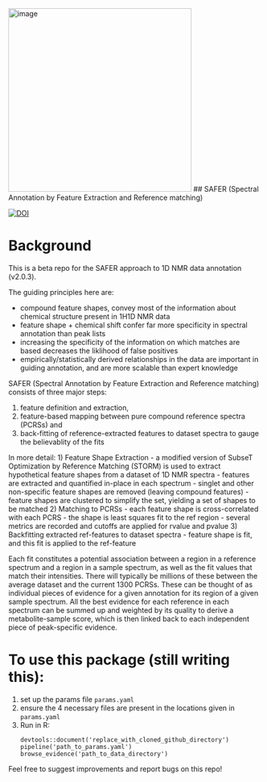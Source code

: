 <img width="364" alt="image" src="https://github.com/user-attachments/assets/7a12cd62-04f7-4cd4-a21c-6e52c54f6686">
## SAFER
(Spectral Annotation by Feature Extraction and Reference matching)

[![DOI](https://zenodo.org/badge/531570333.svg)](https://zenodo.org/doi/10.5281/zenodo.10022482)


# Background
This is a beta repo for the SAFER approach to 1D NMR data annotation (v2.0.3).

The guiding principles here are: 
- compound feature shapes, convey most of the information about chemical structure present in 1H1D NMR data
- feature shape + chemical shift confer far more specificity in spectral annotation than peak lists
- increasing the specificity of the information on which matches are based decreases the liklihood of false positives
- empirically/statistically derived relationships in the data are important in guiding annotation, and are more scalable than expert knowledge

SAFER (Spectral Annotation by Feature Extraction and Reference matching) consists of three major steps:
1) feature definition and extraction,
2) feature-based mapping between pure compound reference spectra (PCRSs) and
3) back-fitting of reference-extracted features to dataset spectra to gauge the believablity of the fits

In more detail: 
    1) Feature Shape Extraction
        - a modified version of SubseT Optimization by Reference Matching (STORM) is used to extract hypothetical feature shapes from a dataset of 1D NMR spectra
        - features are extracted and quantified in-place in each spectrum
        - singlet and other non-specific feature shapes are removed (leaving compound features)
        - feature shapes are clustered to simplify the set, yielding a set of shapes to be matched
    2) Matching to PCRSs
        - each feature shape is cross-correlated with each PCRS
        - the shape is least squares fit to the ref region
        - several metrics are recorded and cutoffs are applied for rvalue and pvalue
    3) Backfitting extracted ref-features to dataset spectra
        - feature shape is fit, and this fit is applied to the ref-feature
  
Each fit constitutes a potential association between a region in a reference spectrum and a region in a sample spectrum, as well as the fit values that match their intensities. There will typically be millions of these between the average dataset and the current 1300 PCRSs. These can be thought of as individual pieces of evidence for a given annotation for its region of a given sample spectrum. All the best evidence for each reference in each spectrum can be summed up and weighted by its quality to derive a metabolite-sample score, which is then linked back to each independent piece of peak-specific evidence. 

# To use this package (still writing this):
   1) set up the params file `params.yaml`
   2) ensure the 4 necessary files are present in the locations given in `params.yaml`
   3) Run in R:
      ```
      devtools::document('replace_with_cloned_github_directory')
      pipeline('path_to_params.yaml')
      browse_evidence('path_to_data_directory')
      ```


Feel free to suggest improvements and report bugs on this repo!



